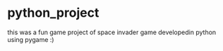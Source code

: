 # python_project
this was a fun game project of space invader game developedin python using pygame :)
